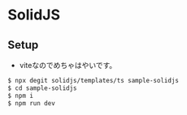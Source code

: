 # SolidJS

## Setup

* viteなのでめちゃはやいです。

```sh
$ npx degit solidjs/templates/ts sample-solidjs
$ cd sample-solidjs
$ npm i
$ npm run dev
```